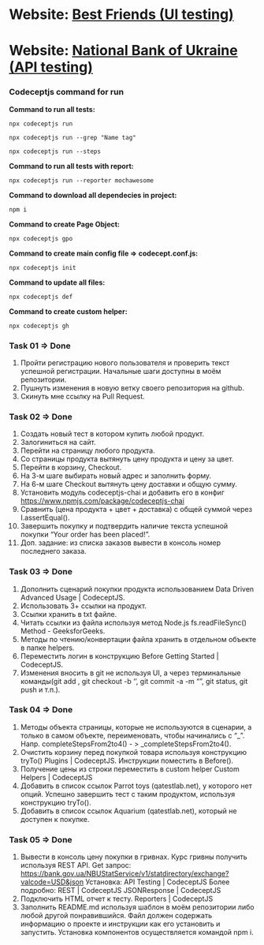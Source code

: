 # Website: [Best Friends (UI testing)](http://opencart.qatestlab.net/index.php?route=common/home)

# Website: [National Bank of Ukraine (API testing)](https://bank.gov.ua/en/)

### Codeceptjs command for run

**Command to run all tests:**

```
npx codeceptjs run
```

```
npx codeceptjs run --grep "Name tag"
```

```
npx codeceptjs run --steps
```

**Command to run all tests with report:**

```
npx codeceptjs run --reporter mochawesome
```

**Command to download all dependecies in project:**

```
npm i
```

**Command to create Page Object:**

```
npx codeceptjs gpo
```

**Command to create main config file => codecept.conf.js:**

```
npx codeceptjs init
```

**Command to update all files:**

```
npx codeceptjs def
```

**Command to create custom helper:**

```
npx codeceptjs gh
```

### Task 01 => Done

1. Пройти регистрацию нового пользователя и проверить текст успешной регистрации. Начальные шаги доступны в моём репозитории.
2. Пушнуть изменения в новую ветку своего репозитория на github.
3. Скинуть мне ссылку на Pull Request.

### Task 02 => Done

1. Создать новый тест в котором купить любой продукт.
2. Залогиниться на сайт.
3. Перейти на страницу любого продукта.
4. Со страницы продукта вытянуть цену продукта и цену за цвет.
5. Перейти в корзину, Checkout.
6. На 3-м шаге выбирать новый адрес и заполнить форму.
7. На 6-м шаге Checkout вытянуть цену доставки и общую сумму.
8. Установить модуль codeceptjs-chai и добавить его в конфиг https://www.npmjs.com/package/codeceptjs-chai
9. Сравнить (цена продукта + цвет + доставка) с общей суммой через I.assertEqual().
10. Завершить покупку и подтвердить наличие текста успешной покупки “Your order has been placed!”.
11. Доп. задание: из списка заказов вывести в консоль номер последнего заказа.

### Task 03 => Done

1. Дополнить сценарий покупки продукта использованием Data Driven Advanced Usage | CodeceptJS.
2. Использовать 3+ ссылки на продукт.
3. Ссылки хранить в txt файле.
4. Читать ссылки из файла используя метод Node.js fs.readFileSync() Method - GeeksforGeeks.
5. Методы по чтению/конвертации файла хранить в отдельном объекте в папке helpers.
6. Переместить логин в конструкцию Before Getting Started | CodeceptJS.
7. Изменения вносить в git не используя UI, а через терминальные команды(git add <file>, git checkout -b ‘<branch>’, git commit -a -m “<msg>”, git status, git push и т.п.).

### Task 04 => Done

1. Методы объекта страницы, которые не используются в сценарии, а только в самом объекте, переименовать, чтобы начинались с “\_”. Напр. completeStepsFrom2to4() - > \_completeStepsFrom2to4().
2. Очистить корзину перед покупкой товара используя конструкцию tryTo() Plugins | CodeceptJS. Инструкции поместить в Before().
3. Получение цены из строки переместить в custom helper Custom Helpers | CodeceptJS
4. Добавить в список ссылок Parrot toys (qatestlab.net), у которого нет опций. Успешно завершить тест с таким продуктом, используя конструкцию tryTo().
5. Добавить в список ссылок Aquarium (qatestlab.net), который не доступен к покупке.

### Task 05 => Done

1. Вывести в консоль цену покупки в гривнах. Курс гривны получить используя REST API. Get запрос: https://bank.gov.ua/NBUStatService/v1/statdirectory/exchange?valcode=USD&json
   Установка: API Testing | CodeceptJS
   Более подробно:
   REST | CodeceptJS
   JSONResponse | CodeceptJS
2. Подключить HTML отчет к тесту. Reporters | CodeceptJS
3. Заполнить README.md используя шаблон в моём репозитории либо любой другой понравившийся. Файл должен содержать информацию о проекте и инструкции как его установить и запустить. Установка компонентов осуществляется командой npm i.
